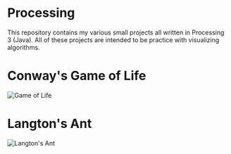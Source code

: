# Processing
This repository contains my various small projects all written in Processing 3 (Java). All of these projects are intended to be practice with visualizing algorithms.

# Conway's Game of Life
![Game of Life](https://user-images.githubusercontent.com/41409007/111945818-57604d80-8aa8-11eb-8597-4f328fb8eba0.gif)

# Langton's Ant
![Langton's Ant](https://user-images.githubusercontent.com/41409007/111945893-824aa180-8aa8-11eb-9a3e-68b642feb541.gif)
